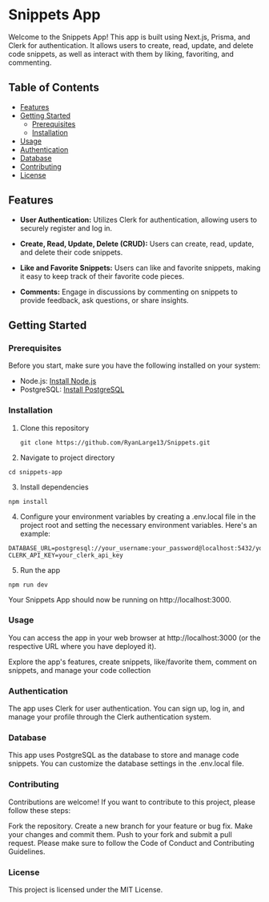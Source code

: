# Snippets App

Welcome to the Snippets App! This app is built using Next.js, Prisma, and Clerk for authentication. It allows users to create, read, update, and delete code snippets, as well as interact with them by liking, favoriting, and commenting.

## Table of Contents

- [Features](#features)
- [Getting Started](#getting-started)
  - [Prerequisites](#prerequisites)
  - [Installation](#installation)
- [Usage](#usage)
- [Authentication](#authentication)
- [Database](#database)
- [Contributing](#contributing)
- [License](#license)

## Features

- **User Authentication:** Utilizes Clerk for authentication, allowing users to securely register and log in.

- **Create, Read, Update, Delete (CRUD):** Users can create, read, update, and delete their code snippets.

- **Like and Favorite Snippets:** Users can like and favorite snippets, making it easy to keep track of their favorite code pieces.

- **Comments:** Engage in discussions by commenting on snippets to provide feedback, ask questions, or share insights.

## Getting Started

### Prerequisites

Before you start, make sure you have the following installed on your system:

- Node.js: [Install Node.js](https://nodejs.org/)
- PostgreSQL: [Install PostgreSQL](https://www.postgresql.org/)

### Installation

1. Clone this repository

   ```shell
   git clone https://github.com/RyanLarge13/Snippets.git
   ```

2. Navigate to project directory

```
cd snippets-app
```

3. Install dependencies

```
npm install
```

4. Configure your environment variables by creating a .env.local file in the project root and setting the necessary environment variables. Here's an example: 

```
DATABASE_URL=postgresql://your_username:your_password@localhost:5432/your_database
CLERK_API_KEY=your_clerk_api_key
```

5. Run the app

```
npm run dev
```

Your Snippets App should now be running on http://localhost:3000.

### Usage
You can access the app in your web browser at http://localhost:3000 (or the respective URL where you have deployed it).

Explore the app's features, create snippets, like/favorite them, comment on snippets, and manage your code collection

### Authentication
The app uses Clerk for user authentication. You can sign up, log in, and manage your profile through the Clerk authentication system.

### Database
This app uses PostgreSQL as the database to store and manage code snippets. You can customize the database settings in the .env.local file.

### Contributing
Contributions are welcome! If you want to contribute to this project, please follow these steps:

Fork the repository.
Create a new branch for your feature or bug fix.
Make your changes and commit them.
Push to your fork and submit a pull request.
Please make sure to follow the Code of Conduct and Contributing Guidelines.

### License
This project is licensed under the MIT License.